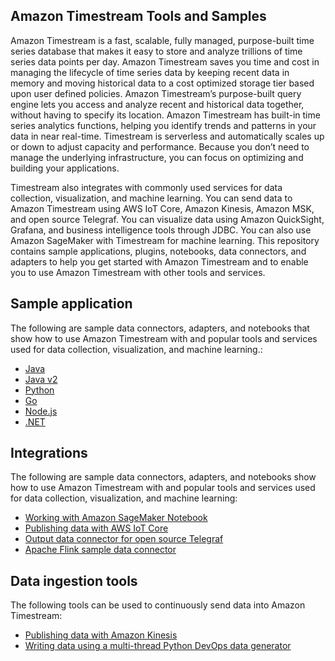 ## Amazon Timestream Tools and Samples 

Amazon Timestream is a fast, scalable, fully managed, purpose-built time series database that makes it easy to store and
 analyze trillions of time series data points per day. Amazon Timestream saves you time and cost in managing the 
 lifecycle of time series data by keeping recent data in memory and moving historical data to a cost optimized storage 
 tier based upon user defined policies. Amazon Timestream’s purpose-built query engine lets you access and analyze 
 recent and historical data together, without having to specify its location. Amazon Timestream has built-in time series
  analytics functions, helping you identify trends and patterns in your data in near real-time. Timestream is serverless
   and automatically scales up or down to adjust capacity and performance. Because you don’t need to manage the 
   underlying infrastructure, you can focus on optimizing and building your applications.

Timestream also integrates with commonly used services for data collection, visualization, and machine learning. 
You can send data to Amazon Timestream using AWS IoT Core, Amazon Kinesis, Amazon MSK, and open source Telegraf. 
You can visualize data using Amazon QuickSight, Grafana, and business intelligence tools through JDBC. You can also use
Amazon SageMaker with Timestream for machine learning.
This repository contains sample applications, plugins, notebooks, data connectors, and adapters to help you get 
started with Amazon Timestream and to enable you to use Amazon Timestream with other tools and services. 


## Sample application
The following are sample data connectors, adapters, and notebooks that show how to use Amazon Timestream with 
and popular tools and services used for data collection, visualization, and machine learning.:

* [Java](https://github.com/awslabs/amazon-timestream-tools/blob/master/sample_apps/java/)
* [Java v2](https://github.com/awslabs/amazon-timestream-tools/blob/master/sample_apps/javaV2/)
* [Python](https://github.com/awslabs/amazon-timestream-tools/blob/master/sample_apps/python/)
* [Go](https://github.com/awslabs/amazon-timestream-tools/blob/master/sample_apps/go/)
* [Node.js](https://github.com/awslabs/amazon-timestream-tools/blob/master/sample_apps/js/)
* [.NET](https://github.com/awslabs/amazon-timestream-tools/blob/master/sample_apps/dotnet/)


## Integrations
The following are sample data connectors, adapters, and notebooks show how to use Amazon Timestream with 
and popular tools and services used for data collection, visualization, and machine learning:

* [Working with Amazon SageMaker Notebook](https://github.com/awslabs/amazon-timestream-tools/blob/master/integrations/sagemaker/)
* [Publishing data with AWS IoT Core](https://github.com/awslabs/amazon-timestream-tools/blob/master/integrations/iot_core/)
* [Output data connector for open source Telegraf](https://github.com/aws/telegraf/blob/telegraf_v1.15.3_with_Timestream/plugins/outputs/timestream/)
* [Apache Flink sample data connector](https://github.com/awslabs/amazon-timestream-tools/blob/master/integrations/flink_connector/)

## Data ingestion tools
The following tools can be used to continuously send data into Amazon Timestream:
* [Publishing data with Amazon Kinesis](https://github.com/awslabs/amazon-timestream-tools/blob/master/tools/kinesis_ingestor/)
* [Writing data using a multi-thread Python DevOps data generator](https://github.com/awslabs/amazon-timestream-tools/blob/master/tools/continuous-ingestor/)


